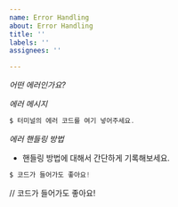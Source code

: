 ```yaml
---
name: Error Handling
about: Error Handling
title: ''
labels: ''
assignees: ''

---
```


*어떤 에러인가요?*

*에러 메시지*
```jsx
$ 터미널의 에러 코드를 여기 넣어주세요.
```

*에러 핸들링 방법*
- 핸들링 방법에 대해서 간단하게 기록해보세요.
```jsx
$ 코드가 들어가도 좋아요!
```
// 코드가 들어가도 좋아요!
